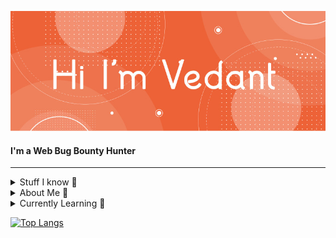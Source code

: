 ![cover](https://github.com/VedantCholkar/VedantCholkar/blob/main/cover-image-named.jpg)
#### I'm a Web Bug Bounty Hunter
---
<details>
  <summary> Stuff I know 🧠</summary>
  
  - ```HTML, CSS, JS```
  - ```Python```
  - ```SQL```
  - ```C```
  - ```Enumerating and Exploiting Web Applications```
</details>
<details>
  <summary> About Me 🧐</summary>
  
  - ```I am constantly learning 🤓```
  - ```I keep a open mind about new topics 📖```
  - ```My favorite color is black 🏴```
</details>
<details>
  <summary> Currently Learning 🎯</summary>
  
  - ```Web Application Hacking```
</details>

[![Top Langs](https://github-readme-stats.vercel.app/api/top-langs/?username=VedantCholkar)](https://github.com/anuraghazra/github-readme-stats)
